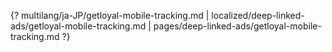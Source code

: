 {? multilang/ja-JP/getloyal-mobile-tracking.md | localized/deep-linked-ads/getloyal-mobile-tracking.md | pages/deep-linked-ads/getloyal-mobile-tracking.md ?}
